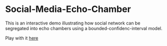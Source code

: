 # Social-Media-Echo-Chamber

This is an interactive demo illustrating how social network can be segregated into echo chambers using a bounded-confidenc-interval model.

Play with it [here](http://bl.ocks.org/haoopeng/raw/055662c96ec770be1930574cfe1553f2/)

